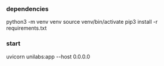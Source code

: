 
### dependencies ###
python3 -m venv venv
source venv/bin/activate
pip3 install -r requirements.txt

### start ###
uvicorn unilabs:app --host 0.0.0.0

